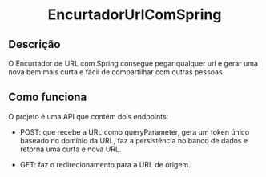 <h1 align="center">EncurtadorUrlComSpring</h1>

## Descrição
<p>
  O Encurtador de URL com Spring consegue pegar qualquer url e gerar uma nova bem mais curta e fácil de compartilhar com outras pessoas.
</p>

## Como funciona
O projeto é uma API que contém dois endpoints: 
  - POST: que recebe a URL como queryParameter, gera um token único baseado no domínio da URL, faz a persistência no banco de dados e retorna
  uma curta e nova URL.
  

  
  
  - GET: faz o redirecionamento para a URL de origem.

